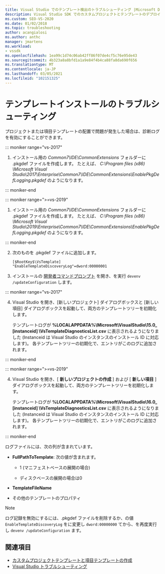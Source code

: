 ```yaml
---
title: Visual Studio でのテンプレート検出のトラブルシューティング |Microsoft Docs
description: Visual Studio SDK でのカスタムプロジェクトとテンプレートのデプロイに関するトラブルシューティングのために診断ログを有効にする方法について説明します。
ms.custom: SEO-VS-2020
ms.date: 01/02/2018
ms.topic: troubleshooting
author: acangialosi
ms.author: anthc
manager: jmartens
ms.workload:
- vssdk
ms.openlocfilehash: 1ea99c1d74c06ab42ff86f07de4cf5c76e95de43
ms.sourcegitcommit: 4b323a8a8bfd1a1a9e84f4b4ca88fa8da690f656
ms.translationtype: MT
ms.contentlocale: ja-JP
ms.lasthandoff: 03/05/2021
ms.locfileid: "102151325"
---
```

# <a name="troubleshooting-template-installation"></a>テンプレートインストールのトラブルシューティング

プロジェクトまたは項目テンプレートの配置で問題が発生した場合は、診断ログを有効にすることができます。

::: moniker range="vs-2017"

1. インストール用の *Common7\IDE\CommonExtensions* フォルダーに .pkgdef ファイルを作成します。 たとえば、 *C:\Program files (x86) \Microsoft Visual Studio\2017\Enterprise\Common7\IDE\CommonExtensions\EnablePkgDefLogging.pkgdef* のようになります。

::: moniker-end

::: moniker range=">=vs-2019"

1. インストール用の *Common7\IDE\CommonExtensions* フォルダーに .pkgdef ファイルを作成します。 たとえば、 *C:\Program files (x86) \Microsoft Visual Studio\2019\Enterprise\Common7\IDE\CommonExtensions\EnablePkgDefLogging.pkgdef* のようになります。

::: moniker-end

2. 次のものを .pkgdef ファイルに追加します。

    ```
    [$RootKey$\VsTemplate]
    "EnableTemplateDiscoveryLog"=dword:00000001
    ```

3. インストールの [開発者コマンドプロンプト](../ide/reference/command-prompt-powershell.md) を開き、を実行 `devenv /updateConfiguration` します。

::: moniker range="vs-2017"

4. Visual Studio を開き、[新しいプロジェクト] ダイアログボックスと [新しい項目] ダイアログボックスを起動して、両方のテンプレートツリーを初期化します。

   テンプレートログが **%LOCALAPPDATA%\Microsoft\VisualStudio\15.0_ [instanceid] \VsTemplateDiagnosticsList.csv** に表示されるようになりました (Instanceid は Visual Studio のインスタンスのインストール ID に対応します)。 各テンプレートツリーの初期化で、エントリがこのログに追加されます。

::: moniker-end

::: moniker range=">=vs-2019"

4. Visual Studio を開き、[ **新しいプロジェクトの作成** ] および [ **新しい項目** ] ダイアログボックスを起動して、両方のテンプレートツリーを初期化します。

   テンプレートログが **%LOCALAPPDATA%\Microsoft\VisualStudio\16.0_ [instanceid] \VsTemplateDiagnosticsList.csv** に表示されるようになりました (Instanceid は Visual Studio のインスタンスのインストール ID に対応します)。 各テンプレートツリーの初期化で、エントリがこのログに追加されます。

::: moniker-end

ログファイルには、次の列が含まれています。

- **FullPathToTemplate**: 次の値が含まれます。

  - 1 (マニフェストベースの展開の場合)

  - ディスクベースの展開の場合は0

- **TemplateFileName**

- その他のテンプレートのプロパティ

> [!NOTE]
> ログ記録を無効にするには、.pkgdef ファイルを削除するか、の値 `EnableTemplateDiscoveryLog` をに変更し `dword:00000000` てから、を再度実行し `devenv /updateConfiguration` ます。

## <a name="see-also"></a>関連項目

- [カスタムプロジェクトテンプレートと項目テンプレートの作成](creating-custom-project-and-item-templates.md)
- [Visual Studio トラブルシューティング](/troubleshoot/visualstudio/welcome-visual-studio/)

